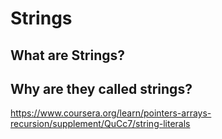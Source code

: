 # Strings

## What are Strings?


## Why are they called strings?
https://www.coursera.org/learn/pointers-arrays-recursion/supplement/QuCc7/string-literals